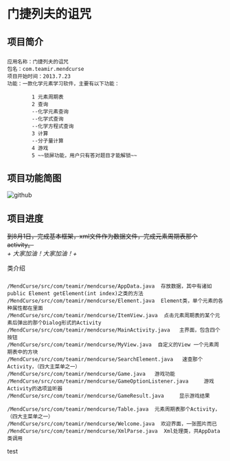 ﻿门捷列夫的诅咒
================================


项目简介
-------------------------------
###
    应用名称：门捷列夫的诅咒
    包名：com.teamir.mendcurse
    项目开始时间：2013.7.23
    功能：一款化学元素学习软件，主要有以下功能：
    
            1 元素周期表
            2 查询
            --化学元素查询
            --化学式查询
            --化学方程式查询
            3 计算
            --分子量计算
            4 游戏
            5 ~~锁屏功能，用户只有答对题目才能解锁~~
            

项目功能简图
---------------------------------
![github](http://gdynamic.qpic.cn/gdynamic/cmfdvtpgrtZINibESZor7bYQfQG4cuqibIfWXuuITqapg/628 "features")


项目进度
-----------------------------------
~~到8月1日，完成基本框架，xml文件作为数据文件，完成元素周期表那个activity。~~    
*+ 大家加油！大家加油！+*


类介绍
###
    /MendCurse/src/com/teamir/mendcurse/AppData.java  存放数据，其中有诸如public Element getElement(int index)之类的方法
    /MendCurse/src/com/teamir/mendcurse/Element.java  Element类，单个元素的各种属性都在里面
    /MendCurse/src/com/teamir/mendcurse/ItemView.java  点击元素周期表的某个元素后弹出的那个Dialog形式的Activity
    /MendCurse/src/com/teamir/mendcurse/MainActivity.java   主界面，包含四个按钮
    /MendCurse/src/com/teamir/mendcurse/MyView.java  自定义的View 一个元素周期表中的方块
    /MendCurse/src/com/teamir/mendcurse/SearchElement.java   速查那个Activity，（四大主菜单之一）
    /MendCurse/src/com/teamir/mendcurse/Game.java	游戏功能
    /MendCurse/src/com/teamir/mendcurse/GameOptionListener.java		游戏Activity的选项监听器
    /MendCurse/src/com/teamir/mendcurse/GameResult.java		显示游戏结果
    
    /MendCurse/src/com/teamir/mendcurse/Table.java  元素周期表那个Activity，（四大主菜单之一）
    /MendCurse/src/com/teamir/mendcurse/Welcome.java  欢迎界面，一张图片而已
    /MendCurse/src/com/teamir/mendcurse/XmlParse.java  Xml处理类，共AppData类调用


test